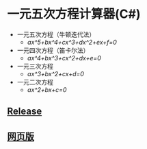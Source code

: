 # 一元五次方程计算器(C#)

* 一元五次方程（牛顿迭代法）  
  * _ax^5+bx^4+cx^3+dx^2+ex+f=0_
* 一元四次方程（笛卡尔法）  
  * _ax^4+bx^3+cx^2+dx+e=0_
* 一元三次方程  
  * _ax^3+bx^2+cx+d=0_
* 一元二次方程  
  * _ax^2+bx+c=0_

## [Release](https://github.com/CappuccinoZ/Equation-solver/releases)

## [网页版](https://cappuccinoz.github.io/complex.html)
